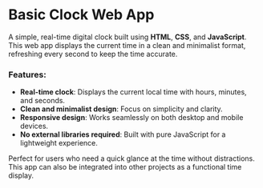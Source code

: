 
# Basic Clock Web App

A simple, real-time digital clock built using **HTML**, **CSS**, and **JavaScript**. This web app displays the current time in a clean and minimalist format, refreshing every second to keep the time accurate.

### Features:

* **Real-time clock**: Displays the current local time with hours, minutes, and seconds.
* **Clean and minimalist design**: Focus on simplicity and clarity.
* **Responsive design**: Works seamlessly on both desktop and mobile devices.
* **No external libraries required**: Built with pure JavaScript for a lightweight experience.

Perfect for users who need a quick glance at the time without distractions. This app can also be integrated into other projects as a functional time display.
